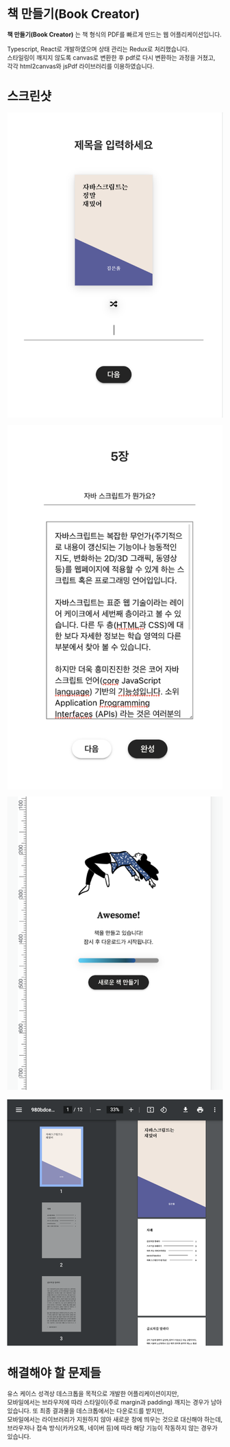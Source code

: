 # 책 만들기(Book Creator)

**책 만들기(Book Creator)** 는 책 형식의 PDF를 빠르게 만드는 웹 어플리케이션입니다.  

Typescript, React로 개발하였으며 상태 관리는 Redux로 처리했습니다.  
스타일링이 깨지지 않도록 canvas로 변환한 후 pdf로 다시 변환하는 과정을 거쳤고,  
각각 html2canvas와 jsPdf 라이브러리를 이용하였습니다.

# 스크린샷

<p align="center">
  <img src="/public/readme/create-book1.png" alt="표지 생성 화면" width="738">
</p>
<p align="center">
  <img src="/public/readme/create-book2.png" alt="본문 입력 화면" width="738">
</p>
<p align="center">
  <img src="/public/readme/create-book3.png" alt="대기 화면" width="738">
</p>
<p align="center">
  <img src="/public/readme/create-book4.png" alt="결과 화면" width="738">
</p>

# 해결해야 할 문제들

유스 케이스 성격상 데스크톱을 목적으로 개발한 어플리케이션이지만,  
모바일에서는 브라우저에 따라 스타일이(주로 margin과 padding) 깨지는 경우가 남아있습니다.
또 최종 결과물을 데스크톱에서는 다운로드를 받지만,  
모바일에서는 라이브러리가 지원하지 않아 새로운 창에 띄우는 것으로 대신해야 하는데,  
브라우저나 접속 방식(카카오톡, 네이버 등)에 따라 해당 기능이 작동하지 않는 경우가 있습니다.  
